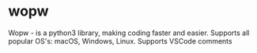 # wopw
Wopw - is a python3 library, making coding faster and easier. Supports all popular OS's: macOS, Windows, Linux. Supports VSCode comments
